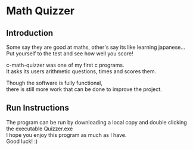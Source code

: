 # Math Quizzer
<h2> Introduction </h2>

<p>
  Some say they are good at maths, other's say its like learning japanese... </br>
  Put yourself to the test and see how well you score! </br>
</p>

<p>
  c-math-quizzer was one of my first c programs. </br>
  It asks its users arithmetic questions, times and scores them. </br>
</p>

<p>
  Though the software is fully functional, </br>
  there is still more work that can be done to improve the project.
</p>

<h2> Run Instructions </h2>
The program can be run by downloading a local copy and double clicking the executable Quizzer.exe </br>
I hope you enjoy this program as much as I have. </br>
Good luck!   :)
